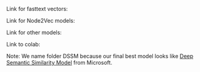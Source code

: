 Link for fasttext vectors:

Link for Node2Vec models:

Link for other models:

Link to colab:

Note: We name folder DSSM because our final best model looks like [Deep Semantic Similarity Model](https://www.microsoft.com/en-us/research/wp-content/uploads/2016/02/cikm2013_DSSM_fullversion.pdf) from Microsoft.
